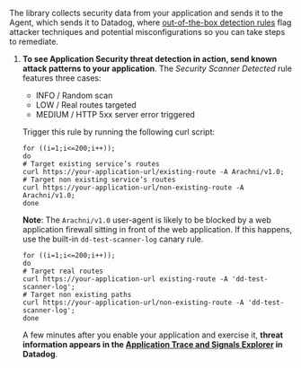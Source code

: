    The library collects security data from your application and sends it to the Agent, which sends it to Datadog, where [out-of-the-box detection rules][202] flag attacker techniques and potential misconfigurations so you can take steps to remediate. 
   
1.  **To see Application Security threat detection in action, send known attack patterns to your application**. The *Security Scanner Detected* rule features three cases:

      - INFO / Random scan
      - LOW / Real routes targeted
      - MEDIUM / HTTP 5xx server error triggered

      Trigger this rule by running the following curl script:
      ```
      for ((i=1;i<=200;i++)); 
      do
      # Target existing service’s routes
      curl https://your-application-url/existing-route -A Arachni/v1.0;
      # Target non existing service’s routes
      curl https://your-application-url/non-existing-route -A Arachni/v1.0;
      done
      ```

      <div class="alert alert-info"><p><strong>Note</strong>: The <code>Arachni/v1.0</code> user-agent is likely to be blocked by a web application firewall sitting in front of the web application. If this happens, use the built-in <code>dd-test-scanner-log</code> canary rule.</p>
      <pre><code>for ((i=1;i<=200;i++)); <br>do<br># Target real routes<br>curl https://your-application-url existing-route -A 'dd-test-scanner-log';<br># Target non existing paths<br>curl https://your-application-url/non-existing-route -A 'dd-test-scanner-log';<br>done</code></pre></div>

      A few minutes after you enable your application and exercise it, **threat information appears in the [Application Trace and Signals Explorer][201] in Datadog**.

[201]: https://app.datadoghq.com/security/appsec
[202]: /security_platform/default_rules/#cat-application-security
